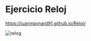 # Ejercicio Reloj

https://juanmaynard91.github.io/Reloj/

![relog](https://user-images.githubusercontent.com/74424452/121136185-bf067900-c80b-11eb-816f-8b5f2d55d78f.png)
